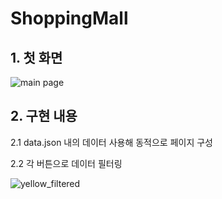 # ShoppingMall


## 1. 첫 화면
![main page](https://user-images.githubusercontent.com/49037411/105634521-c0a95300-5ea1-11eb-88e0-d008de8cc845.png)

## 2. 구현 내용
2.1 data.json 내의 데이터 사용해 동적으로 페이지 구성

2.2 각 버튼으로 데이터 필터링

![yellow_filtered](https://user-images.githubusercontent.com/49037411/105634713-db2ffc00-5ea2-11eb-9b5b-420b4ee57719.png)
